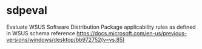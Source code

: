 # sdpeval
Evaluate WSUS Software Distribution Package applicability rules as defined in WSUS schema reference https://docs.microsoft.com/en-us/previous-versions/windows/desktop/bb972752(v=vs.85)

